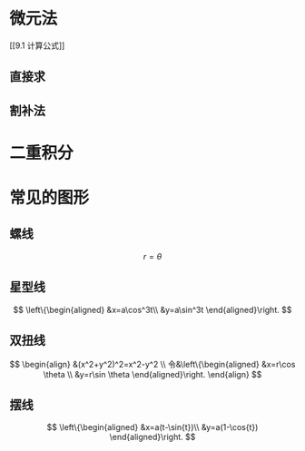 
# 微元法

[[9.1 计算公式]]

## 直接求

## 割补法

# 二重积分

# 常见的图形

## 螺线

$$
r=\theta
$$

## 星型线

$$
\left\{\begin{aligned}
&x=a\cos^3t\\
&y=a\sin^3t
\end{aligned}\right.
$$

## 双扭线

$$
\begin{align}
&(x^2+y^2)^2=x^2-y^2 \\
令&\left\{\begin{aligned}
&x=r\cos \theta \\
&y=r\sin \theta 
\end{aligned}\right.
\end{align}
$$
## 摆线

$$
\left\{\begin{aligned}
&x=a(t-\sin{t})\\
&y=a(1-\cos{t})
\end{aligned}\right.
$$